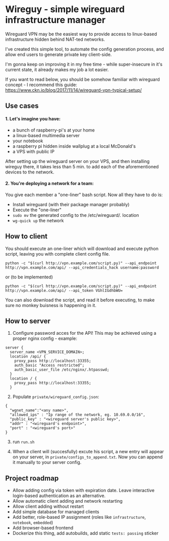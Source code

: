 # Wireguy - simple wireguard infrastructure manager

Wireguard VPN may be the easiest way to provide access to linux-based infrastructure hidden behind NAT-ted networks.

I've created this simple tool, to automate the config generation process, and allow end users to generate private key client-side.

I'm gonna keep on improving it in my free time - while super-insecure in it's current state, it already makes my job a lot easier.

If you want to read below, you should be somehow familiar with wireguard concept - I recommend this guide: https://www.ckn.io/blog/2017/11/14/wireguard-vpn-typical-setup/

## Use cases

#### 1. Let's imagine you have:
* a bunch of raspberry-pi's at your home
* a linux-based multimedia server 
* your notebook
* a raspberry pi hidden inside wallplug at a local McDonald's
* a VPS with public IP

After setting up the wireguard server on your VPS, and then installing wireguy there, it takes less than 5 min. to add each of the aforementioned devices to the network.

#### 2. You're deploying a network for a team:

You give each member a "one-liner" bash script. Now all they have to do is:
* Install wireguard (with their package manager probably)
* Execute the "one-liner"
* `sudo mv` the generated config to the /etc/wireguard/. location
* `wg-quick up` the network

## How to client

You should execute an one-liner which will download and execute python script, leaving you with complete client config file.

`python -c "$(curl http://vpn.example.com/script.py)" --api_endpoint http://vpn.example.com/api/ --api_credentials_hack username:password`

or (to be implemented)

`python -c "$(curl http://vpn.example.com/script.py)" --api_endpoint http://vpn.example.com/api/ --api_token VGhlIGdhbWU=`

You can also download the script, and read it before executing, to make sure no monkey buisness is happening in it.

## How to server

1. Configure password acces for the API! This may be achieved using a proper nginx config - example:
```
server {
  server_name <VPN_SERVICE_DOMAIN>;
  location /api/ {
    proxy_pass http://localhost:33355; 
    auth_basic "Access restricted";
    auth_basic_user_file /etc/nginx/.htpasswd;
  }
  location / {
    proxy_pass http://localhost:33355; 
  }
```

2. Populate `private/wireguard_config.json`:

```
{
  "wgnet_name":"<any name>",
  "allowed_ips" : "Ip range of the network, eg. 10.69.0.0/16",
  "public_key" : "<wireguard server's public key>",
  "addr" : "<wireguard's endpoint>",
  "port" : "<wireguard's port>"
}
```

3. run `run.sh`

4. When a client will (succesfully) excute his script, a new entry will appear on your server, in `private/configs_to_append.txt`. Now you can append it manually to your server config.


## Project roadmap

* Allow adding config via token with expiration date. Leave interactive login-based authentication as an alternative.
* Allow automatic client adding and network restarting
* Allow client adding without restart
* Add simple database for managed clients
* Add better, role-based IP assignment (roles like `infrastructure`, `notebook`, `embedded`)
* Add browser-based frontend
* Dockerize this thing, add autobuilds, add static `tests: passing` sticker
